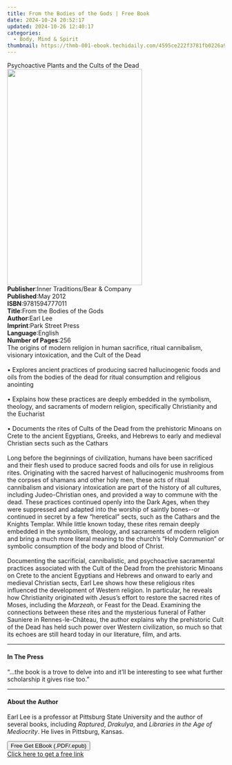 ```yaml
---
title: From the Bodies of the Gods | Free Book
date: 2024-10-24 20:52:17
updated: 2024-10-26 12:40:17
categories:
  - Body, Mind & Spirit
thumbnail: https://thmb-001-ebook.techidaily.com/4595ce222f3781fb0226a9e91638b32a8f35c1f772b7af8cc4c2ceeee5d21a2e.jpg
---
```

<main id="book-container">
  <div class="flex flex-col">
    <div class="book-brief flex-1 py-6 px-4 sm:p-6 md:py-10 md:px-8">
      <!-- brief-->
      <div class="book-brief-main">
        Psychoactive Plants and the Cults of the Dead
      </div>
    </div>
    <div
      class="book-meta-info flex-1 grid gap-4 col-start-1 col-end-3 row-start-1 sm:mb-6 sm:grid-cols-4 lg:gap-6 lg:col-start-2 lg:row-end-6 lg:row-span-6 lg:mb-0"
    >
      <div
        class="book-meta-info-left place-content-center mt-4 p-4 text-sm leading-6 col-start-2 col-span-2 dark:text-slate-400"
      >
        <img
          class="w-full h-500 object-cover rounded-lg sm:h-255 sm:col-span-2 lg:col-span-full"
          src="https://img-001-ebook.techidaily.com/8048c08dfbbffaf5cd5d3124fc72317b4c38a7ca12de4e77c0ca923ebf88687d.jpg"
          alt=""
          width="312"
          height="500"
        />
      </div>
      <div
        class="book-meta-info-right mt-2 col-start-1 row-start-2 col-span-3 self-center"
      >
        <!-- meta data  -->
        <div class="flex flex-col px-4 md:px-8">
          <div class="flex-1">
            <strong>Publisher</strong>:<span class="px-2"
              >Inner Traditions/Bear &amp; Company</span
            >
          </div>
          <div class="flex-1">
            <strong>Published</strong>:<span class="px-2">May 2012</span>
          </div>
          <div class="flex-1">
            <strong>ISBN</strong>:<span class="px-2">9781594777011</span>
          </div>
          <div class="flex-1">
            <strong>Title</strong>:<span class="px-2"
              >From the Bodies of the Gods</span
            >
          </div>
          <div class="flex-1">
            <strong>Author</strong>:<span class="px-2">Earl Lee</span>
          </div>
          <div class="flex-1">
            <strong>Imprint</strong>:<span class="px-2">Park Street Press</span>
          </div>
          <div class="flex-1">
            <strong>Language</strong>:<span class="px-2">English</span>
          </div>
          <div class="flex-1">
            <strong>Number of Pages</strong>:<span class="px-2">256</span>
          </div>
        </div>
      </div>
    </div>
    <div class="book-description flex-1 py-6 px-4 sm:p-6 md:py-10 md:px-8">
      <div class="book-description-main">
        <div accordion-content="" id="description">
          The origins of modern religion in human sacrifice, ritual cannibalism,
          visionary intoxication, and the Cult of the Dead <br />
          <br />• Explores ancient practices of producing sacred hallucinogenic
          foods and oils from the bodies of the dead for ritual consumption and
          religious anointing <br />
          <br />• Explains how these practices are deeply embedded in the
          symbolism, theology, and sacraments of modern religion, specifically
          Christianity and the Eucharist <br />
          <br />• Documents the rites of Cults of the Dead from the prehistoric
          Minoans on Crete to the ancient Egyptians, Greeks, and Hebrews to
          early and medieval Christian sects such as the Cathars <br />
          <br />Long before the beginnings of civilization, humans have been
          sacrificed and their flesh used to produce sacred foods and oils for
          use in religious rites. Originating with the sacred harvest of
          hallucinogenic mushrooms from the corpses of shamans and other holy
          men, these acts of ritual cannibalism and visionary intoxication are
          part of the history of all cultures, including Judeo-Christian ones,
          and provided a way to commune with the dead. These practices continued
          openly into the Dark Ages, when they were suppressed and adapted into
          the worship of saintly bones--or continued in secret by a few
          “heretical” sects, such as the Cathars and the Knights Templar. While
          little known today, these rites remain deeply embedded in the
          symbolism, theology, and sacraments of modern religion and bring a
          much more literal meaning to the church’s “Holy Communion” or symbolic
          consumption of the body and blood of Christ. <br />
          <br />Documenting the sacrificial, cannibalistic, and psychoactive
          sacramental practices associated with the Cult of the Dead from the
          prehistoric Minoans on Crete to the ancient Egyptians and Hebrews and
          onward to early and medieval Christian sects, Earl Lee shows how these
          religious rites influenced the development of Western religion. In
          particular, he reveals how Christianity originated with Jesus’s effort
          to restore the sacred rites of Moses, including the <i>Marzeah</i>, or
          Feast for the Dead. Examining the connections between these rites and
          the mysterious funeral of Father Sauniere in Rennes-le-Château, the
          author explains why the prehistoric Cult of the Dead has held such
          power over Western civilization, so much so that its echoes are still
          heard today in our literature, film, and arts.
        </div>
        <div class="accordion-fader"></div>
      </div>
    </div>
    <div class="book-excerpts flex-1 py-6 px-4 sm:p-6 md:py-10 md:px-8">
      <!-- excerpts-->
      <div class="book-excerpts-main">
        <hr />
        <h4 class="placeholder placeholder-heading">
          <span>In The Press</span>
        </h4>
        <p>
          “...the book is a trove to delve into and it’ll be interesting to see
          what further scholarship it gives rise too.”
        </p>
      </div>
    </div>
    <div class="book-about-author flex-1 py-6 px-4 sm:p-6 md:py-10 md:px-8">
      <!-- about author-->
      <div class="book-main-author-main">
        <hr />
        <h4 class="placeholder placeholder-heading">
          <span>About the Author</span>
        </h4>
        <p>
          Earl Lee is a professor at Pittsburg State University and the author
          of several books, including <i>Raptured</i>, <i>Drakulya</i>, and
          <i>Libraries in the Age of Mediocrity</i>. He lives in Pittsburg,
          Kansas.
        </p>
      </div>
    </div>
    <div class="book-free-get flex-1 py-6 px-4 sm:p-6 md:py-10 md:px-8">
      <button
        id="btn-free-get"
        class="bg-blue-500 hover:bg-blue-700 text-white font-bold py-2 px-4 rounded"
      >
        Free Get EBook (.PDF/.epub)
      </button>
      <div id="countdown-display" class="px-2 text-lg mt-2"></div>
      <a
        id="free-link"
        class="hidden bg-blue-500 hover:bg-blue-700 text-white font-bold py-2 px-4 rounded"
        href="https://www.ebooks.com/en-us/book/95783072/from-the-bodies-of-the-gods/earl-lee/"
        target="_blank"
        >Click here to get a free link</a
      >
    </div>
    <script>
      let countdownTime = 0;
      let countdownInterval = null;
      document
        .getElementById('btn-free-get')
        .addEventListener('click', startCountdown);
      function startCountdown() {
        countdownTime = new Date().getTime() + 60000 * 3;
        countdownInterval = setInterval(updateCountdown, 1000);
        document.getElementById('btn-free-get').disabled = true;
        document
          .getElementById('btn-free-get')
          .classList.add('bg-gray-500', 'cursor-not-allowed');
      }
      function updateCountdown() {
        let currentTime = new Date().getTime();
        let timeLeft = countdownTime - currentTime;
        let secondsLeft = Math.floor(timeLeft / 1000);
        document.getElementById('countdown-display').innerHTML =
          `Remaining time: ${secondsLeft} seconds.`;
        if (secondsLeft <= 0) {
          clearInterval(countdownInterval);
          document.getElementById('btn-free-get').classList.add('hidden');
          document.getElementById('free-link').classList.remove('hidden');
          document.getElementById('countdown-display').innerHTML = '';
        }
      }
    </script>
  </div>
</main>
